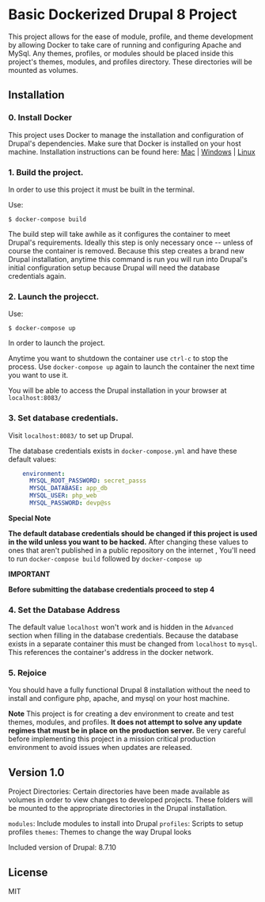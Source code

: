 # Basic Dockerized Drupal 8 Project

This project allows for the ease of module, profile, and theme development by allowing Docker to take care of running and configuring Apache and MySql. Any themes, profiles, or modules should be placed inside this project's themes, modules, and profiles directory. These directories will be mounted as volumes.

## Installation

### 0. Install Docker
This project uses Docker to manage the installation and configuration of Drupal's dependencies. Make sure that Docker is installed on your host machine. Installation instructions can be found here: [Mac](https://docs.docker.com/v17.12/docker-for-mac/install/)  |  [Windows](https://docs.docker.com/docker-for-windows/install/)  |  [Linux](https://docs.docker.com/install/linux/docker-ce/ubuntu/)

### 1. Build the project.

In order to use this project it must be built in the terminal. 

Use:

```
$ docker-compose build
```

The build step will take awhile as it configures the container to meet Drupal's requirements. Ideally this step is only necessary once -- unless of course the container is removed. Because this step creates a brand new Drupal installation, anytime this command is run you will run into Drupal's initial configuration setup because Drupal will need the database credentials again.

### 2. Launch the projecct.

Use:

```
$ docker-compose up
```

In order to launch the project. 

Anytime you want to shutdown the container use `ctrl-c` to stop the process. Use `docker-compose up` again to launch the container the next time you want to use it.

You will be able to access the Drupal installation in your browser at `localhost:8083/`

### 3. Set database credentials.

Visit `localhost:8083/` to set up Drupal.

The database credentials exists in `docker-compose.yml` and have these default values: 

```yml
    environment:
      MYSQL_ROOT_PASSWORD: secret_passs
      MYSQL_DATABASE: app_db
      MYSQL_USER: php_web
      MYSQL_PASSWORD: devp@ss
```

**Special Note**

**The default database credentials should be changed if this project is used in the wild unless you want to be hacked.**
After changing these values to ones that aren't published in a public repository on the internet , You'll need to run `docker-compose build` followed by `docker-compose up`

**IMPORTANT**

**Before submitting the database credentials proceed to step 4**

### 4. Set the Database Address
The default value `localhost` won't work and is hidden in the `Advanced` section when filling in the database credentials.
Because the database exists in a separate container this must be changed from `localhost` to `mysql`. This references the container's address in the docker network.

### 5. Rejoice
You should have a fully functional Drupal 8 installation without the need to install and configure php, apache, and mysql on your host machine. 

**Note**
This project is for creating a dev environment to create and test themes, modules, and profiles. **It does not attempt to solve any update regimes that must be in place on the production server.** Be very careful before implementing this project in a mission critical production environment to avoid issues when updates are released.


## Version 1.0
Project Directories:
Certain directories have been made available as volumes in order to view changes to developed projects. These folders will be mounted to the appropriate directories in the Drupal installation.

`modules`: Include modules to install into Drupal
`profiles`: Scripts to setup profiles
`themes`: Themes to change the way Drupal looks

Included version of Drupal: 8.7.10

## License
MIT